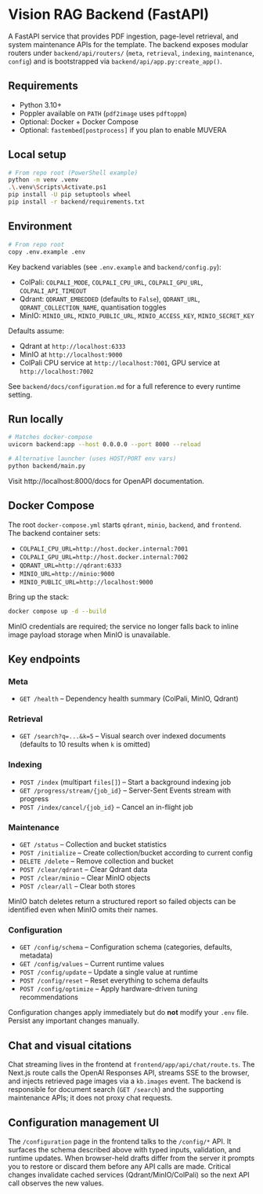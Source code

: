 # Vision RAG Backend (FastAPI)

A FastAPI service that provides PDF ingestion, page-level retrieval, and system
maintenance APIs for the template. The backend exposes modular routers under
`backend/api/routers/` (`meta`, `retrieval`, `indexing`, `maintenance`,
`config`) and is bootstrapped via `backend/api/app.py:create_app()`.

## Requirements

- Python 3.10+
- Poppler available on `PATH` (`pdf2image` uses `pdftoppm`)
- Optional: Docker + Docker Compose
- Optional: `fastembed[postprocess]` if you plan to enable MUVERA

## Local setup

```bash
# From repo root (PowerShell example)
python -m venv .venv
.\.venv\Scripts\Activate.ps1
pip install -U pip setuptools wheel
pip install -r backend/requirements.txt
```

## Environment

```bash
# From repo root
copy .env.example .env
```

Key backend variables (see `.env.example` and `backend/config.py`):

- ColPali: `COLPALI_MODE`, `COLPALI_CPU_URL`, `COLPALI_GPU_URL`,
  `COLPALI_API_TIMEOUT`
- Qdrant: `QDRANT_EMBEDDED` (defaults to `False`), `QDRANT_URL`, `QDRANT_COLLECTION_NAME`,
  quantisation toggles
- MinIO: `MINIO_URL`, `MINIO_PUBLIC_URL`,
  `MINIO_ACCESS_KEY`, `MINIO_SECRET_KEY`

Defaults assume:

- Qdrant at `http://localhost:6333`
- MinIO at `http://localhost:9000`
- ColPali CPU service at `http://localhost:7001`, GPU service at
  `http://localhost:7002`

See `backend/docs/configuration.md` for a full reference to every runtime
setting.

## Run locally

```bash
# Matches docker-compose
uvicorn backend:app --host 0.0.0.0 --port 8000 --reload

# Alternative launcher (uses HOST/PORT env vars)
python backend/main.py
```

Visit http://localhost:8000/docs for OpenAPI documentation.

## Docker Compose

The root `docker-compose.yml` starts `qdrant`, `minio`, `backend`, and
`frontend`. The backend container sets:

- `COLPALI_CPU_URL=http://host.docker.internal:7001`
- `COLPALI_GPU_URL=http://host.docker.internal:7002`
- `QDRANT_URL=http://qdrant:6333`
- `MINIO_URL=http://minio:9000`
- `MINIO_PUBLIC_URL=http://localhost:9000`

Bring up the stack:

```bash
docker compose up -d --build
```

MinIO credentials are required; the service no longer falls back to inline
image payload storage when MinIO is unavailable.

## Key endpoints

### Meta

- `GET /health` – Dependency health summary (ColPali, MinIO, Qdrant)

### Retrieval

- `GET /search?q=...&k=5` – Visual search over indexed documents  
  (defaults to 10 results when `k` is omitted)

### Indexing

- `POST /index` (multipart `files[]`) – Start a background indexing job
- `GET /progress/stream/{job_id}` – Server-Sent Events stream with progress
- `POST /index/cancel/{job_id}` – Cancel an in-flight job

### Maintenance

- `GET /status` – Collection and bucket statistics
- `POST /initialize` – Create collection/bucket according to current config
- `DELETE /delete` – Remove collection and bucket
- `POST /clear/qdrant` – Clear Qdrant data
- `POST /clear/minio` – Clear MinIO objects
- `POST /clear/all` – Clear both stores

MinIO batch deletes return a structured report so failed objects can be
identified even when MinIO omits their names.

### Configuration

- `GET /config/schema` – Configuration schema (categories, defaults, metadata)
- `GET /config/values` – Current runtime values
- `POST /config/update` – Update a single value at runtime
- `POST /config/reset` – Reset everything to schema defaults
- `POST /config/optimize` – Apply hardware-driven tuning recommendations

Configuration changes apply immediately but do **not** modify your `.env` file.
Persist any important changes manually.

## Chat and visual citations

Chat streaming lives in the frontend at `frontend/app/api/chat/route.ts`. The
Next.js route calls the OpenAI Responses API, streams SSE to the browser, and
injects retrieved page images via a `kb.images` event. The backend is
responsible for document search (`GET /search`) and the supporting maintenance
APIs; it does not proxy chat requests.

## Configuration management UI

The `/configuration` page in the frontend talks to the `/config/*` API. It
surfaces the schema described above with typed inputs, validation, and runtime
updates. When browser-held drafts differ from the server it prompts you to
restore or discard them before any API calls are made. Critical changes
invalidate cached services (Qdrant/MinIO/ColPali) so the next API call observes
the new values.
